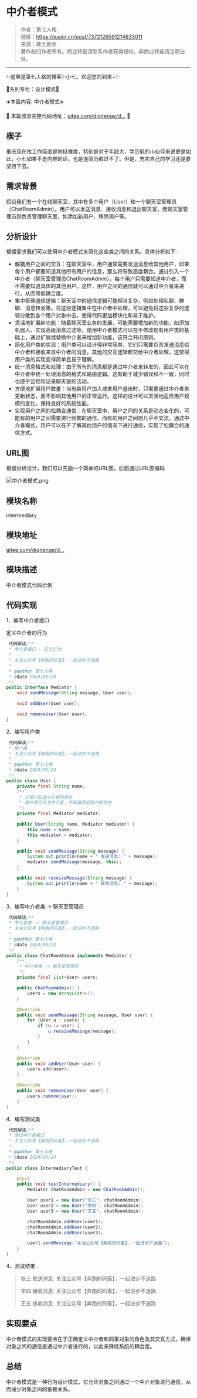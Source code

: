 # 中介者模式

> 作者：第七人格               
> 链接：https://juejin.cn/post/7372126591214633011             
> 来源：稀土掘金                  
> 著作权归作者所有。商业转载请联系作者获得授权，非商业转载请注明出处。                    

---------

✨这里是第七人格的博客✨小七，欢迎您的到来~✨

🍅系列专栏：设计模式🍅

✈️本篇内容: 中介者模式✈️

🍱 本篇收录完整代码地址：[gitee.com/diqirenge/d…](https://link.juejin.cn?target=https%3A%2F%2Fgitee.com%2Fdiqirenge%2Fdesign-pattern "https://gitee.com/diqirenge/design-pattern") 🍱

## 楔子

重庆现在找工作简直是地狱难度，特别是对于年龄大，学历低的小伙伴来说更是如此，小七如果不走内推的话，也是连简历都过不了。但是，充实自己的学习还是要坚持下去。

## 需求背景

假设我们有一个在线聊天室，其中有多个用户（User）和一个聊天室管理员（ChatRoomAdmin）。用户可以发送消息、接收消息和退出聊天室，而聊天室管理员则负责管理聊天室，如添加新用户、移除用户等。

## 分析设计

根据需求我们可以使用中介者模式来简化这些类之间的关系。具体分析如下：

* 解耦用户之间的交互：在聊天室中，用户通常需要发送消息给其他用户，如果每个用户都要知道其他所有用户的信息，那么将导致高度耦合。通过引入一个中介者（聊天室管理员ChatRoomAdmin），每个用户只需要知道中介者，而不需要知道具体的其他用户。这样，用户之间的通信就可以通过中介者来进行，从而降低耦合度。
* 集中管理通信逻辑：聊天室中的通信逻辑可能相当复杂，例如处理私聊、群聊、消息转发等。将这些逻辑集中在中介者中处理，可以避免将这些复杂的逻辑分散到各个用户对象中去，使得代码更加模块化和易于维护。
* 灵活地扩展新功能：随着聊天室业务的发展，可能需要增加新的功能，如添加机器人、实现高级消息过滤等。使用中介者模式可以在不修改现有用户类的基础上，通过扩展或替换中介者来增加新功能，这符合开闭原则。
* 简化用户类的实现：用户类可以设计得非常简单，它们只需要负责发送消息给中介者和接收来自中介者的消息。其他的交互逻辑都交给中介者处理，这使得用户类的实现变得简单且易于理解。
* 统一消息格式和处理：由于所有的消息都是通过中介者来转发的，因此可以在中介者中统一处理消息的格式和路由逻辑。这有助于减少错误和不一致，同时也便于监控和记录聊天室的活动。
* 方便地扩展用户数量：当有新用户加入或者用户退出时，只需要通过中介者来更新状态，而不影响其他用户的正常运行。这样的设计可以灵活地适应用户规模的变化，保持良好的系统性能。
* 实现用户之间的松耦合通信：在聊天室中，用户之间的关系是动态变化的，可能有的用户之间需要进行频繁的通信，而有的用户之间则几乎不交流。通过中介者模式，用户可以在不了解其他用户的情况下进行通信，实现了松耦合的通信方式。

## URL图

根据分析设计，我们可以先画一个简单的URL图，后面通过URL图编码

![中介者模式.png](https://img.52javaee.com/blog20241008231000.webp)

## 模块名称

intermediary

## 模块地址

[gitee.com/diqirenge/d…](https://link.juejin.cn?target=https%3A%2F%2Fgitee.com%2Fdiqirenge%2Fdesign-pattern%2Ftree%2Fmaster%2Fsrc%2Fmain%2Fjava%2Fcom%2Frun2code%2Fdesign%2Fbehavioral%2Fintermediary "https://gitee.com/diqirenge/design-pattern/tree/master/src/main/java/com/run2code/design/behavioral/intermediary")

## 模块描述

中介者模式代码示例

## 代码实现

1、编写中介者接口

定义中介者的行为

```java
 代码解读/**
 * 中介者接口 - 定义行为
 *
 * 关注公众号【奔跑的码畜】，一起进步不迷路
 *
 * @author 第七人格
 * @date 2024/05/24
 */
public interface Mediator {
    void sendMessage(String message, User user);

    void addUser(User user);

    void removeUser(User user);
}
```

2、编写用户类

```java
 代码解读/**
 * 用户类
 * 关注公众号【奔跑的码畜】，一起进步不迷路
 *
 * @author 第七人格
 * @date 2024/05/24
 */
public class User {
    private final String name;
    /**
     * 让用户知道中介者的存在
     * 用户类只关注中介者，不知道其他用户的存在
     */
    private final Mediator mediator;

    public User(String name, Mediator mediator) {
        this.name = name;
        this.mediator = mediator;
    }

    public void sendMessage(String message) {
        System.out.println(name + " 发送消息: " + message);
        mediator.sendMessage(message, this);
    }

    public void receiveMessage(String message) {
        System.out.println(name + " 接收消息: " + message);
    }
}
```

3、编写中介者类 -> 聊天室管理员

```java
 代码解读/**
 * 中介者类 -> 聊天室管理员
 * 关注公众号【奔跑的码畜】，一起进步不迷路
 *
 * @author 第七人格
 * @date 2024/05/24
 */
public class ChatRoomAdmin implements Mediator {
    /**
     * 中介者类 -> 聊天室管理员
     */
    private final List<User> users;

    public ChatRoomAdmin() {
        users = new ArrayList<>();
    }

    @Override
    public void sendMessage(String message, User user) {
        for (User u : users) {
            if (u != user) {
                u.receiveMessage(message);
            }
        }
    }

    @Override
    public void addUser(User user) {
        users.add(user);
    }

    @Override
    public void removeUser(User user) {
        users.remove(user);
    }
}
```

4、编写测试类

```java
 代码解读/**
 * 测试中介者模式
 * 关注公众号【奔跑的码畜】，一起进步不迷路
 *
 * @author 第七人格
 * @date 2024/05/24
 */
public class IntermediaryTest {

    @Test
    public void testIntermediary() {
        Mediator chatRoomAdmin = new ChatRoomAdmin();

        User user1 = new User("张三", chatRoomAdmin);
        User user2 = new User("李四", chatRoomAdmin);
        User user3 = new User("王五", chatRoomAdmin);

        chatRoomAdmin.addUser(user1);
        chatRoomAdmin.addUser(user2);
        chatRoomAdmin.addUser(user3);

        user1.sendMessage("关注公众号【奔跑的码畜】，一起进步不迷路");
    }
}
```

4、测试结果

> 张三 发送消息: 关注公众号【奔跑的码畜】，一起进步不迷路
>
> 李四 接收消息: 关注公众号【奔跑的码畜】，一起进步不迷路
>
> 王五 接收消息: 关注公众号【奔跑的码畜】，一起进步不迷路

## 实现要点

中介者模式的实现要点在于正确定义中介者和同事对象的角色及其交互方式，确保对象之间的通信是通过中介者进行的，以此来降低系统的耦合度。

## 总结

中介者模式是一种行为设计模式，它允许对象之间通过一个中介对象进行通信，从而减少对象之间的依赖关系。